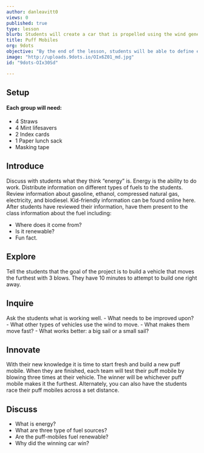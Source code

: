 ```yaml
---
author: danleavitt0
views: 0
published: true
type: lesson
blurb: Students will create a car that is propelled using the wind generate through blowing air at it.
title: Puff Mobiles
org: 9dots
objective: "By the end of the lesson, students will be able to define energy, list three types of fuel, and demonstrate learning by making a puff mobile."
image: "http://uploads.9dots.io/OIx6Z01_md.jpg"
id: "9dots-OIx30Sd"

---
```


## Setup
#### Each group will need: 
- 4 Straws
- 4 Mint lifesavers
- 2 Index cards
- 1 Paper lunch sack
- Masking tape

## Introduce
Discuss with students what they think “energy” is.  Energy is the ability to do work. Distribute information on different types of fuels to the students.  Review information about gasoline, ethanol, compressed natural gas, electricity, and biodiesel.  Kid-friendly information can be found online here.  After students have reviewed their information, have them present to the class information about the fuel including:
- Where does it come from?
- Is it renewable?
- Fun fact.

## Explore
Tell the students that the goal of the project is to build a vehicle that moves the furthest with 3 blows.  They have 10 minutes to attempt to build one right away.

## Inquire
Ask the students what is working well. 
	- What needs to be improved upon? 
    - What other types of vehicles use the wind to move. 
    - What makes them move fast? 
	- What works better: a big sail or a small sail?

## Innovate
With their new knowledge it is time to start fresh and build a new puff mobile. When they are finished, each team will test their puff mobile by blowing three times at their vehicle. The winner will be whichever puff mobile makes it the furthest. Alternately, you can also have the students race their puff mobiles across a set distance.

## Discuss
- What is energy?
- What are three type of fuel sources?
- Are the puff-mobiles fuel renewable?
- Why did the winning car win?
